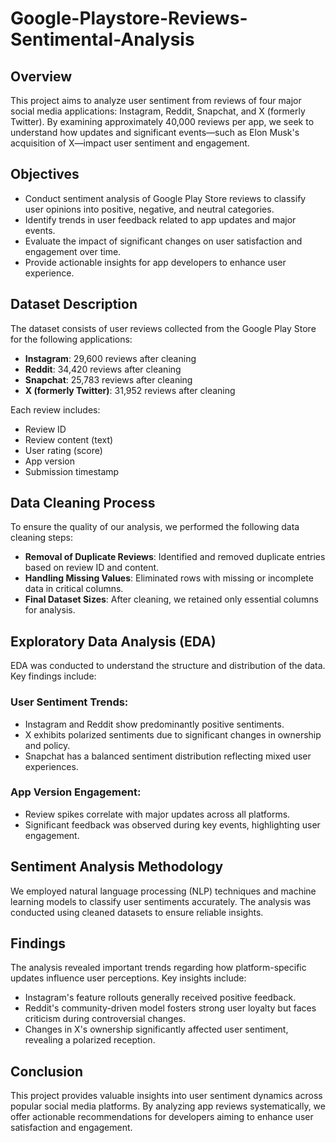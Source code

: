 # Google-Playstore-Reviews-Sentimental-Analysis

## Overview
This project aims to analyze user sentiment from reviews of four major social media applications: Instagram, Reddit, Snapchat, and X (formerly Twitter). By examining approximately 40,000 reviews per app, we seek to understand how updates and significant events—such as Elon Musk's acquisition of X—impact user sentiment and engagement.

## Objectives
- Conduct sentiment analysis of Google Play Store reviews to classify user opinions into positive, negative, and neutral categories.
- Identify trends in user feedback related to app updates and major events.
- Evaluate the impact of significant changes on user satisfaction and engagement over time.
- Provide actionable insights for app developers to enhance user experience.

## Dataset Description
The dataset consists of user reviews collected from the Google Play Store for the following applications:
- **Instagram**: 29,600 reviews after cleaning
- **Reddit**: 34,420 reviews after cleaning
- **Snapchat**: 25,783 reviews after cleaning
- **X (formerly Twitter)**: 31,952 reviews after cleaning

Each review includes:
- Review ID
- Review content (text)
- User rating (score)
- App version
- Submission timestamp

## Data Cleaning Process
To ensure the quality of our analysis, we performed the following data cleaning steps:
- **Removal of Duplicate Reviews**: Identified and removed duplicate entries based on review ID and content.
- **Handling Missing Values**: Eliminated rows with missing or incomplete data in critical columns.
- **Final Dataset Sizes**: After cleaning, we retained only essential columns for analysis.

## Exploratory Data Analysis (EDA)
EDA was conducted to understand the structure and distribution of the data. Key findings include:

### User Sentiment Trends:
- Instagram and Reddit show predominantly positive sentiments.
- X exhibits polarized sentiments due to significant changes in ownership and policy.
- Snapchat has a balanced sentiment distribution reflecting mixed user experiences.

### App Version Engagement:
- Review spikes correlate with major updates across all platforms.
- Significant feedback was observed during key events, highlighting user engagement.

## Sentiment Analysis Methodology
We employed natural language processing (NLP) techniques and machine learning models to classify user sentiments accurately. The analysis was conducted using cleaned datasets to ensure reliable insights.

## Findings
The analysis revealed important trends regarding how platform-specific updates influence user perceptions. Key insights include:
- Instagram's feature rollouts generally received positive feedback.
- Reddit's community-driven model fosters strong user loyalty but faces criticism during controversial changes.
- Changes in X's ownership significantly affected user sentiment, revealing a polarized reception.

## Conclusion
This project provides valuable insights into user sentiment dynamics across popular social media platforms. By analyzing app reviews systematically, we offer actionable recommendations for developers aiming to enhance user satisfaction and engagement.
